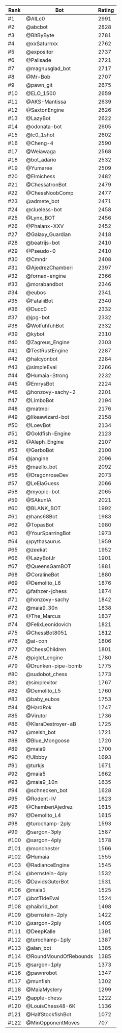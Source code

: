 Rank|Bot|Rating
---|---|---
#1|@AILc0|2991
#2|@abcbot|2828
#3|@BitByByte|2781
#4|@xxSaturnxx|2762
#5|@expositor|2737
#6|@Palisade|2721
#7|@magnusglad_bot|2717
#8|@Mr-Bob|2707
#9|@pawn_git|2675
#10|@ELO_1500|2659
#11|@AKS-Mantissa|2639
#12|@SaxtonEngine|2626
#13|@LazyBot|2622
#14|@odonata-bot|2605
#15|@lc0_1shot|2602
#16|@Cheng-4|2590
#17|@Weiawaga|2568
#18|@bot_adario|2532
#19|@Yumaree|2509
#20|@Elmichess|2482
#21|@ChessatronBot|2479
#22|@ChessNoobComp|2477
#23|@admete_bot|2471
#24|@clueless-bot|2458
#25|@Lynx_BOT|2456
#26|@Phalanx-XXV|2452
#27|@Galaxy_Guardian|2418
#28|@beatrijs-bot|2410
#29|@Pseudo-0|2410
#30|@Cmndr|2408
#31|@AjedrezChamberi|2397
#32|@fornax-engine|2366
#33|@morabandbot|2346
#34|@eubos|2341
#35|@FataliiBot|2340
#36|@Ducc0|2332
#37|@jpg-bot|2332
#38|@WolfuhfuhBot|2332
#39|@kybot|2310
#40|@Zagreus_Engine|2303
#41|@TestRustEngine|2287
#42|@halcyonbot|2284
#43|@simpleEval|2266
#44|@Humaia-Strong|2232
#45|@EmrysBot|2224
#46|@honzovy-sachy-2|2201
#47|@LimboBot|2194
#48|@matmoi|2176
#49|@likeawizard-bot|2158
#50|@LoevBot|2134
#51|@Goldfish-Engine|2123
#52|@Aleph_Engine|2107
#53|@GarboBot|2100
#54|@jangine|2096
#55|@maello_bot|2092
#56|@DragonroseDev|2073
#57|@LeElaGuess|2066
#58|@myopic-bot|2065
#59|@SAkunIA|2021
#60|@BLANK_BOT|1992
#61|@hans68Bot|1983
#62|@TopasBot|1980
#63|@YourSparringBot|1973
#64|@pythasaurus|1959
#65|@zeekat|1952
#66|@LazyBotJr|1901
#67|@QueensGamBOT|1881
#68|@CoralineBot|1880
#69|@Demolito_L6|1876
#70|@fathzer-jchess|1874
#71|@honzovy-sachy|1842
#72|@maia9_30n|1838
#73|@The_Marcus|1837
#74|@FelixLeonidovich|1821
#75|@ChessBot8051|1812
#76|@ai-con|1806
#77|@ChessChildren|1801
#78|@piglet_engine|1780
#79|@Drunken-pipe-bomb|1775
#80|@sudobot_chess|1773
#81|@simplexitor|1767
#82|@Demolito_L5|1760
#83|@baby_eubos|1753
#84|@HardRok|1747
#85|@Virutor|1736
#86|@KlaraDestroyer-aB|1725
#87|@melsh_bot|1721
#88|@Blue_Mongoose|1720
#89|@maia9|1700
#90|@Jibbby|1693
#91|@turkjs|1671
#92|@maia5|1662
#93|@maia9_10n|1635
#94|@schnecken_bot|1628
#95|@Rodent-IV|1623
#96|@ChamberiAjedrez|1615
#97|@Demolito_L4|1615
#98|@turochamp-2ply|1593
#99|@sargon-3ply|1587
#100|@sargon-4ply|1578
#101|@monchester|1566
#102|@Humaia|1555
#103|@RadianceEngine|1545
#104|@bernstein-4ply|1532
#105|@DavidsGuterBot|1531
#106|@maia1|1525
#107|@botTideEval|1524
#108|@haibrid_bot|1498
#109|@bernstein-2ply|1422
#110|@sargon-2ply|1405
#111|@DeepKalle|1391
#112|@turochamp-1ply|1387
#113|@alan_bot|1385
#114|@RoundMoundOfRebounds|1385
#115|@sargon-1ply|1373
#116|@pawnrobot|1347
#117|@munfish|1302
#118|@MaiaMystery|1299
#119|@apple-chess|1222
#120|@LouisChess48-6K|1136
#121|@HalfStockfishBot|1072
#122|@MinOpponentMoves|707
